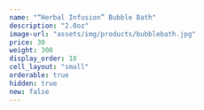 ```yaml
---
name: "“Herbal Infusion” Bubble Bath"
description: "2.0oz"
image-url: "assets/img/products/bubblebath.jpg"
price: 30
weight: 300
display_order: 18
cell_layout: "small"
orderable: true
hidden: true
new: false
---
```

